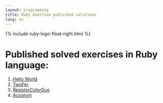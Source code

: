 ```yaml
---
layout: programming
title: Ruby Exercism published solutions
lang: en
---
```

{% include ruby-logo-float-right.html %}

# Published solved exercises in Ruby language:

<div class="row">
<!-- First Column -->
<div class="col">
  <ol start="1">
    <li><a href="https://exercism.io/tracks/ruby/exercises/hello-world/solutions/33981b57b47040ce886fd97b7e814591">Hello World</a></li>
    <li><a href="https://exercism.io/tracks/ruby/exercises/two-fer/solutions/caad469a736743c0ae3eaac79bca14a4">TwoFer</a></li>
    <li><a href="https://exercism.io/tracks/ruby/exercises/resistor-color-duo/solutions/56ed92dab5954f0a9a7e6b57979a813b">ResistorColorDuo</a></li>
    <li><a href="https://exercism.io/tracks/ruby/exercises/acronym/solutions/5cf1fe890a2447a4948e66cbea03e1cc">Acronym</a></li>
  </ol>
</div>
<!-- Second Column -->
<div class="col">
  <ol start="7">
  </ol>

</div>
<!-- Third Column -->
<div class="col">
  <ol start="13">
  </ol>
</div>

</div>

